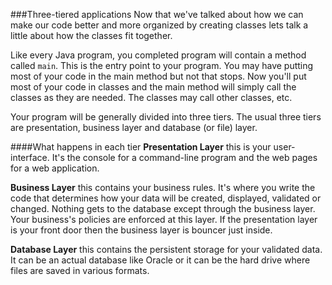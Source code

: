 <!--djw:done-->
###Three-tiered applications
Now that we've talked about how we can make our code better and more organized by creating classes lets talk a little about how the classes fit together. 


Like every Java program, you completed program will contain a method called ```main```. This is the entry point to your program. You may have putting most of your code in the main method but not that stops. Now you'll put most of your code in classes and the main method will simply call the classes as they are needed. The classes may call other classes, etc.

Your program will be generally divided into three tiers. The usual three tiers are presentation, business layer and database (or file) layer. 

####What happens in each tier
**Presentation Layer** this is your user-interface. It's the console for a command-line program and the web pages for a web application.

**Business Layer** this contains your business rules. It's where you write the code that determines how your data will be created, displayed, validated or changed. Nothing gets to the database except through the business layer.  Your business's policies are enforced at this layer. If the presentation layer is your front door then the business layer is bouncer just inside.

**Database Layer** this contains the persistent storage for your validated data. It can be an actual database like Oracle or it can be the hard drive where files are saved in various formats.

